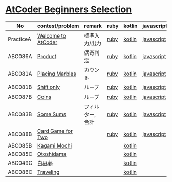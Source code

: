 # [AtCoder Beginners Selection](https://atcoder.jp/contests/abs)

| No | contest/problem | remark | ruby | kotlin | javascript |
|----|-----------------|--------|------|--------|------------|
| PracticeA | [Welcome to AtCoder](https://atcoder.jp/contests/abs/tasks/practice_1) | 標準入力/出力 | [ruby](ruby/practice_1.rb) | [kotlin](kotlin/practice_1.kt) | [javascript](javascript/practice_1.js) |
| ABC086A | [Product](https://atcoder.jp/contests/abs/tasks/abc086_a) | 偶奇判定 | [ruby](ruby/abc086_a.rb) | [kotlin](kotlin/abc086_a.kt) | [javascript](javascript/abc086_a.js) |
| ABC081A | [Placing Marbles](https://atcoder.jp/contests/abs/tasks/abc081_a) | カウント | [ruby](ruby/abc081_a.rb) | [kotlin](kotlin/abc081_a.kt) | [javascript](javascript/abc081_a.js) |
| ABC081B | [Shift only](https://atcoder.jp/contests/abs/tasks/abc081_b) | ループ | [ruby](ruby/abc081_b.rb) | [kotlin](kotlin/abc081_b.kt) | [javascript](javascript/abc081_b.js) |
| ABC087B | [Coins](https://atcoder.jp/contests/abs/tasks/abc087_b) | ループ | [ruby](ruby/abc087_b.rb) | [kotlin](kotlin/abc087_b.kt) | [javascript](javascript/abc087_b.js) |
| ABC083B | [Some Sums](https://atcoder.jp/contests/abs/tasks/abc083_b) | フィルター, 合計 | [ruby](ruby/abc083_b.rb) | [kotlin](kotlin/abc083_b.kt) | [javascript](javascript/abc083_b.js) |
| ABC088B | [Card Game for Two](https://atcoder.jp/contests/abs/tasks/abc088_b) | | [ruby](ruby/abc088_b.rb) | [kotlin](kotlin/abc088_b.kt) | [javascript](javascript/abc088_b.js) |
| ABC085B | [Kagami Mochi](https://atcoder.jp/contests/abs/tasks/abc085_b) | | | [kotlin](kotlin/abc085_b.kt) ||
| ABC085C | [Otoshidama](https://atcoder.jp/contests/abs/tasks/abc085_c) | | | [kotlin](kotlin/abc085_c.kt) ||
| ABC049C | [白昼夢](https://atcoder.jp/contests/abs/tasks/arc065_a) | | | [kotlin](kotlin/arc065_a.kt) ||
| ABC086C | [Traveling](https://atcoder.jp/contests/abs/tasks/arc089_a) | | | [kotlin](kotlin/arc089_a.kt) ||

